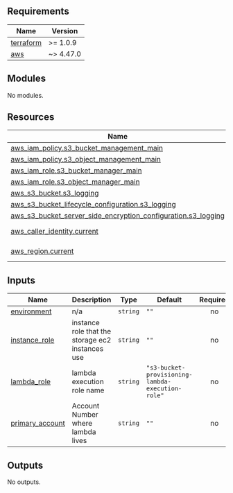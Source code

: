<!-- BEGIN_TF_DOCS -->
## Requirements

| Name | Version |
|------|---------|
| <a name="requirement_terraform"></a> [terraform](#requirement\_terraform) | >= 1.0.9 |
| <a name="requirement_aws"></a> [aws](#requirement\_aws) | ~> 4.47.0 |

## Modules

No modules.

## Resources

| Name | Type |
|------|------|
| [aws_iam_policy.s3_bucket_management_main](https://registry.terraform.io/providers/hashicorp/aws/latest/docs/resources/iam_policy) | resource |
| [aws_iam_policy.s3_object_management_main](https://registry.terraform.io/providers/hashicorp/aws/latest/docs/resources/iam_policy) | resource |
| [aws_iam_role.s3_bucket_manager_main](https://registry.terraform.io/providers/hashicorp/aws/latest/docs/resources/iam_role) | resource |
| [aws_iam_role.s3_object_manager_main](https://registry.terraform.io/providers/hashicorp/aws/latest/docs/resources/iam_role) | resource |
| [aws_s3_bucket.s3_logging](https://registry.terraform.io/providers/hashicorp/aws/latest/docs/resources/s3_bucket) | resource |
| [aws_s3_bucket_lifecycle_configuration.s3_logging](https://registry.terraform.io/providers/hashicorp/aws/latest/docs/resources/s3_bucket_lifecycle_configuration) | resource |
| [aws_s3_bucket_server_side_encryption_configuration.s3_logging](https://registry.terraform.io/providers/hashicorp/aws/latest/docs/resources/s3_bucket_server_side_encryption_configuration) | resource |
| [aws_caller_identity.current](https://registry.terraform.io/providers/hashicorp/aws/latest/docs/data-sources/caller_identity) | data source |
| [aws_region.current](https://registry.terraform.io/providers/hashicorp/aws/latest/docs/data-sources/region) | data source |

## Inputs

| Name | Description | Type | Default | Required |
|------|-------------|------|---------|:--------:|
| <a name="input_environment"></a> [environment](#input\_environment) | n/a | `string` | `""` | no |
| <a name="input_instance_role"></a> [instance\_role](#input\_instance\_role) | instance role that the storage ec2 instances use | `string` | `""` | no |
| <a name="input_lambda_role"></a> [lambda\_role](#input\_lambda\_role) | lambda execution role name | `string` | `"s3-bucket-provisioning-lambda-execution-role"` | no |
| <a name="input_primary_account"></a> [primary\_account](#input\_primary\_account) | Account Number where lambda lives | `string` | `""` | no |

## Outputs

No outputs.
<!-- END_TF_DOCS -->